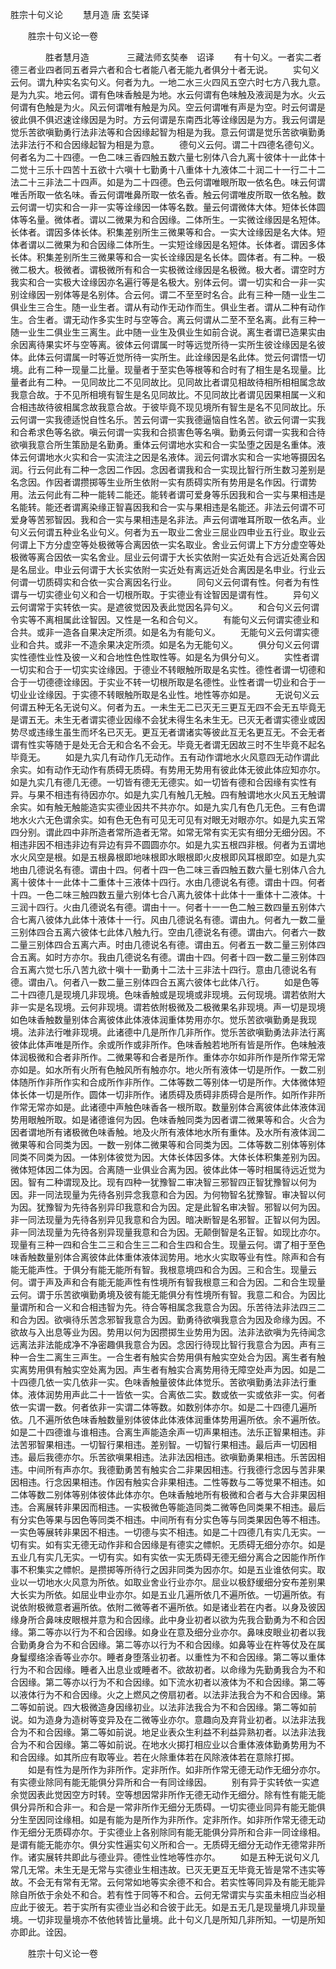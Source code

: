   胜宗十句义论
　　慧月造  唐 玄奘译



　　胜宗十句义论一卷

　　　　胜者慧月造
　　　　三藏法师玄奘奉　诏译
　　有十句义。一者实二者德三者业四者同五者异六者和合七者能八者无能九者俱分十者无说。
　　实句义云何。谓九种实名实句义。何者为九。一地二水三火四风五空六时七方八我九意。是为九实。地云何。谓有色味香触是为地。水云何谓有色味触及液润是为水。火云何谓有色触是为火。风云何谓唯有触是为风。空云何谓唯有声是为空。时云何谓是彼此俱不俱迟速诠缘因是为时。方云何谓是东南西北等诠缘因是为方。我云何谓是觉乐苦欲嗔勤勇行法非法等和合因缘起智为相是为我。意云何谓是觉乐苦欲嗔勤勇法非法行不和合因缘起智为相是为意。
　　德句义云何。谓二十四德名德句义。何者名为二十四德。一色二味三香四触五数六量七别体八合九离十彼体十一此体十二觉十三乐十四苦十五欲十六嗔十七勤勇十八重体十九液体二十润二十一行二十二法二十三非法二十四声。如是为二十四德。色云何谓唯眼所取一依名色。味云何谓唯舌所取一依名味。香云何谓唯鼻所取一依名香。触云何谓唯皮所取一依名触。数云何谓一切实和合一非一实等诠缘因一体等名数。量云何谓微体大体。短体长体圆体等名量。微体者。谓以二微果为和合因缘。二体所生。一实微诠缘因是名短体。长体者。谓因多体长体。积集差别所生三微果等和合。一实大诠缘因是名大体。短体者谓以二微果为和合因缘二体所生。一实短诠缘因是名短体。长体者。谓因多体长体。积集差别所生三微果等和合一实长诠缘因是名长体。圆体者。有二种。一极微二极大。极微者。谓极微所有和合一实极微诠缘因是名极微。极大者。谓空时方我实和合一实极大诠缘因亦名遍行等是名极大。别体云何。谓一切实和合一非一实别诠缘因一别体等是名别体。合云何。谓二不至至时名合。此有三种一随一业生二俱业生三合生。随一业生者。谓从有动作无动作而生。俱业生者。谓从二种有动作生。合生者。谓无动作多实生时与空等合。离云何谓从二至不至名离。此有三种一随一业生二俱业生三离生。此中随一业生及俱业生如前合说。离生者谓已造果实由余因离待果实坏与空等离。彼体云何谓属一时等远觉所待一实所生彼诠缘因是名彼体。此体云何谓属一时等近觉所待一实所生。此诠缘因是名此体。觉云何谓悟一切境。此有二种一现量二比量。现量者于至实色等根等和合时有了相生是名现量。比量者此有二种。一见同故比二不见同故比。见同故比者谓见相故待相所相相属念故我意合故。于不见所相境有智生是名见同故比。不见同故比者谓见因果相属一义和合相违故待彼相属念故我意合故。于彼毕竟不现见境所有智生是名不见同故比。乐云何谓一实我德适悦自性名乐。苦云何谓一实我德逼恼自性名苦。欲云何谓一实我和合希求色等名欲。嗔云何谓一实我和合损害色等名嗔。勤勇云何谓一实我和合待欲嗔我意合所生策励是名勤勇。重体云何谓地水实和合一实坠堕之因是名重体。液体云何谓地水火实和合一实流注之因是名液体。润云何谓水实和合一实地等摄因名润。行云何此有二种一念因二作因。念因者谓我和合一实现比智行所生数习差别是名念因。作因者谓攒掷等生业所生依附一实有质碍实所有势用是名作因。行谓势用。法云何此有二种一能转二能还。能转者谓可爱身等乐因我和合一实与果相违是名能转。能还者谓离染缘正智喜因我和合一实与果相违是名能还。非法云何谓不可爱身等苦邪智因。我和合一实与果相违是名非法。声云何谓唯耳所取一依名声。业句义云何谓五种业名业句义。何者为五一取业二舍业三屈业四申业五行业。取业云何谓上下方分虚空等处极微等合离因依一实名取业。舍业云何谓上下方分虚空等处极微等离合因依一实名舍业。屈业云何谓于大长实依附一实近处有合远近处离合因是名屈业。申业云何谓于大长实依附一实近处有离远近处合离因是名申业。行业云何谓一切质碍实和合依一实合离因名行业。
　　同句义云何谓有性。何者为有性谓与一切实德业句义和合一切根所取。于实德业有诠智因是谓有性。
　　异句义云何谓常于实转依一实。是遮彼觉因及表此觉因名异句义。
　　和合句义云何谓令实等不离相属此诠智因。又性是一名和合句义。
　　有能句义云何谓实德业和合共。或非一造各自果决定所须。如是名为有能句义。
　　无能句义云何谓实德业和合共。或非一不造余果决定所须。如是名为无能句义。
　　俱分句义云何谓实性德性业性及彼一义和合地性色性取性等。如是名为俱分句义。
　　实性者谓一切实和合于一切实实诠缘因。于德业不转眼触所取是名实性。德性者谓一切德和合于一切德德诠缘因。于实业不转一切根所取是名德性。业性者谓一切业和合于一切业业诠缘因。于实德不转眼触所取是名业性。地性等亦如是。
　　无说句义云何谓五种无名无说句义。何者为五。一未生无二已灭无三更互无四不会无五毕竟无是谓五无。未生无者谓实德业因缘不会犹未得生名未生无。已灭无者谓实德业或因势尽或违缘生虽生而坏名已灭无。更互无者谓诸实等彼此互无名更互无。不会无者谓有性实等随于是处无合无和合名不会无。毕竟无者谓无因故三时不生毕竟不起名毕竟无。
　　如是九实几有动作几无动作。五有动作谓地水火风意四无动作谓此余实。如有动作无动作有质碍无质碍。有势用无势用有彼此体无彼此体应知亦尔。如是九实几有德几无德。一切皆有德无无德实。如一切皆有德和合因缘有实性有异。与果不相违有待因亦尔。如是九实几有触几无触。四有触谓地水火风五无触谓余实。如有触无触能造实实德业因共不共亦尔。如是九实几有色几无色。三有色谓地水火六无色谓余实。如有色无色有可见无可见有对眼无对眼亦尔。如是九实五常四分别。谓此四中非所造者常所造者无常。如常无常有实无实有细分无细分因。不相违非因不相违非边有异边有异不圆圆亦尔。如是九实五根四非根。何者为五谓地水火风空是根。如是五根鼻根即地味根即水眼根即火皮根即风耳根即空。如是九实地由几德说名有德。谓由十四。何者十四一色二味三香四触五数六量七别体八合九离十彼体十一此体十二重体十三液体十四行。水由几德说名有德。谓由十四。何者十四。一色二味三触四数五量六别体七合八离九彼体十此体十一重体十二液体。十三润十四行。火由几德说名有德。谓由十一。何者十一一色二触三数四量五别体六合七离八彼体九此体十液体十一行。风由几德说名有德。谓由九。何者九一数二量三别体四合五离六彼体七此体八触九行。空由几德说名有德。谓由六。何者六一数二量三别体四合五离六声。时由几德说名有德。谓由五。何者五一数二量三别体四合五离。如时方亦尔。我由几德说名有德。谓由十四。何者十四一数二量三别体四合五离六觉七乐八苦九欲十嗔十一勤勇十二法十三非法十四行。意由几德说名有德。谓由八。何者八一数二量三别体四合五离六彼体七此体八行。
　　如是色等二十四德几是现境几非现境。色味香触或是现境或非现境。云何现境。谓若依附大非一实是名现境。云何非现境。谓若依附极微及二极微果名非现境。声一切是现境如色味香触数量别体合离彼体此体液体润重体势用亦尔。觉乐苦欲嗔勤勇是我现境。法非法行唯非现境。此诸德中几是所作几非所作。觉乐苦欲嗔勤勇法非法行离彼体此体声唯是所作。余或所作或非所作。色味香触若地所有皆是所作。色味触液体润极微和合者非所作。二微果等和合者是所作。重体亦尔如非所作是所作常无常亦如是。如水所有火所有色触风所有触亦尔。地火所有液体一切是所作。一数二别体随所作非所作实和合成所作非所作。二体等数二等别体一切是所作。大体微体短体长体一切是所作。圆体一切非所作。诸质碍及质碍非质碍合是所作。如所作非所作常无常亦如是。此诸德中声触色味香各一根所取。数量别体合离彼体此体液体润势用眼触所取。如是诸德谁何为因。色味香触同类为因者谓二微果等和合。火合为因者谓地所有诸极微色味香触。地及火所有液体地水所有重体。及水所有液体润二微果等和合同类为因。一数一别体二微果等和合同类为因。二体等数二别体等别体同类不同类为因。一体别体彼觉为因。大体长体因多体。大体长体积集差别为因。微体短体因二体为因。合离随一业俱业合离为因。彼体此体一等时相属待远近觉为因。智有二种谓现及比。现有四种一犹豫智二审决智三邪智四正智犹豫智以何为因。非一同法现量为先待各别异念我意和合为因。为何物智名犹豫智。审决智以何为因。犹豫智为先待各别异印我意和合为因。定是此智名审决智。邪智以何为因。非一同法现量为先待各别异见我意和合为因。暗决断智是名邪智。正智以何为因。非一同法现量为先待各别异现量我意和合为因。无颠倒智是名正智。如现比亦尔。现量有三种一四和合生二三和合生三二和合生四和合生。现量云何。谓了相于至色味香触数量别体合离彼体此体重体液体润势用。地水火实取等业有性。除声和合有能无能声性。于俱分有能无能所有智。我根意境四和合为因。三和合生。现量云何。谓于声及声和合有能无能声性有性境所有智我根意三和合为因。二和合生现量云何。谓于乐苦欲嗔勤勇境及彼有能无能俱分有性境所有智。我意二和合。为因比量谓所和合一义和合相违智为先。待合等相属念我意合为因。乐苦待法非法四三二和合为因。欲嗔待乐苦念邪智我意合为因。勤勇待欲嗔我意合为因及命缘为因。不欲故与入出息等业为因。势用以何为因攒掷生业势用为因。法非法欲嗔为先待闻念远离法非法能成净不净密趣俱我意合为因。念因行待现比智行我意合为因。声有三种一合生二离生三声生。一合生者有触实合势用俱有触实空处合为因。离生者有触实离势用俱有触实空处离为因。声生者有触实合离势用待无障空处声为因。如是二十四德几依一实几依非一实。色味香触量彼体此体觉乐。苦欲嗔勤勇法非法行重体。液体润势用声此二十一皆依一实。合离依二实。数或依一实或依非一实。何者依一实谓一数。何者依非一实谓二体等数。如数别体亦尔。如是二十四德几遍所依。几不遍所依色味香触数量别体彼体此体液体润重体势用遍所依。余不遍所依。如是二十四德谁与谁相违。合离生声能造余声一切声果相违。法乐正智果相违。非法苦邪智果相违。一切智行果相违。差别智。一切智行果相违。最后声一切因相违。最后我德亦尔。乐苦欲嗔果相违。法非法因相违。欲嗔勤勇果相违。乐苦因相违。中间所有声亦尔。我德勤勇苦有触实合二非果因相违。行我德行念因与苦非果因相违。行念因果相违。作因有触实合非果相违。二性等数与二等觉果不相违。如二体等数二别体等别体彼体此体亦尔。色味香触地所有极微和合者与大合非果因相违。合离展转非果因而相违。一实极微色等能造同类二微等色同类果不相违。最后有分实色等果与因色等同类不相违。中间所有有分实色等与同类果因色等不相违。一实色等展转非果因不相违。一切德与实不相违。如是二十四德几有实几无实。一切有实。如有实无德无动作非和合因缘是有德实之幖帜。无质碍无细分亦尔。如是五业几有实几无实。一切有实。如有实依一实无质碍无德无细分离合之因能作所作事不积集实之幖帜。是攒掷等所待行之因非同类为因亦尔。如是五业谁依何实。取业以一切地水火风意为所依。如取业舍业行业亦尔。屈业以极舒缓细分安布差别果大长实为所依。如屈业申业亦尔。如是五业几遍所依几不遍所依。一切遍所依。有说依附极微意者遍所依。依附二微等者不遍所依。如是诸业若在内者。以身及彼因缘身所合鼻味皮眼根并意为和合因缘。此中身业初者以欲为先我合勤勇为不和合因缘。第二等亦以行为不和合因缘。如身业在意及细分业亦尔。鼻味皮眼业初者以我合勤勇身合为不和合因缘。第二等亦以行为不和合因缘。如鼻等业在杵等仗及在属身鬘缨络涂香等业亦尔。睡者身堕落业初者。以重性为不和合因缘。第二等以重体行为不和合因缘。睡者入出息业或睡者不。欲故初者。以命缘为先勤勇我合为不和合因缘。第二等亦以行为不和合因缘。如下流水初者以液体为不和合因缘。第二等以液体行为不和合因缘。火之上燃风之傍扇初者。以法非法我合为不和合因缘。第二等如前说。四大极微造身因缘初业。以法非法我合为不和合因缘。第二等如前说。如为造身为造树等变异及在二微等业亦尔。意趣向及弃背业初者。以法非法我合为不和合因缘。第二等如前说。地足业表众生利益不利益异熟初者。以法非法我合为不和合因缘。第二等如前说。在地水火掷打相应业以合重体液体勤勇势用为不和合因缘。如其所应有取等业。若在火除重体若在风除液体若在意除打掷。
　　如是有性为是所作为非所作。定非所作。如非所作常无德无动作无细分亦尔。有实德业除同有能无能俱分异所和合一有同诠缘因。
　　别有异于实转依一实遮余觉因表此觉因空方时转。空等想因常非所作无德无动作无细分。除有性有能无能俱分异所和合非一。和合是一常非所作无细分无质碍。一切实德业同异有能无能俱分生至因同诠缘相。如是有能为是所作为非所作。定非所作。如非所作常无德无动作无细分无质碍亦尔。于实德业上各别除同有能无能俱分异所和合非一同诠缘相。是谓有能无能亦尔。俱分实性遍实句义所和合一。无质碍无细分无动作无德常非所作。诸实展转共即此与德业异。德性业性地等性亦尔。
　　如是五种无说句义几常几无常。未生无是无常与实德业生相违故。已灭无更互无毕竟无皆是常不违实等故。不会无有常有无常。云何常如地等实余德不和合。若实性等同异及有能无能异除自所依于余处不和合。若有性于同等不和合。云何无常谓实与实虽未相应当必相应此于彼无。若于实所有实德业当必和合彼于此无。如是五无几是现量境几非现量境。一切非现量境亦不依他转皆比量境。此十句义几是所知几非所知。一切是所知亦即此。诠因。

　　胜宗十句义论一卷


